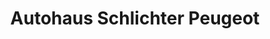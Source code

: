 ---
title: "Autohaus Schlichter Peugeot"
url: /prien-am-chiemsee/autohaus-schlichter-peugeot/
shop: Autohaus
---